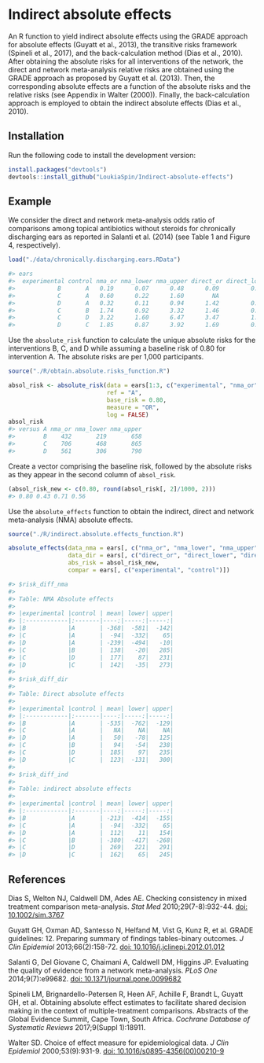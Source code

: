 # Indirect absolute effects 
An R function to yield indirect absolute effects using the GRADE approach for absolute effects (Guyatt et al., 2013), the transitive risks framework (Spineli et al., 2017), and the back-calculation method (Dias et al., 2010). After obtaining the absolute risks for all interventions of the network, the direct and network meta-analysis relative risks are obtained using the GRADE approach as proposed by Guyatt et al. (2013). Then, the corresponding absolute effects are a function of the absolute risks and the relative risks (see Appendix in Walter (2000)). Finally, the back-calculation approach is employed to obtain the indirect absolute effects (Dias et al., 2010).

## Installation
Run the following code to install the development version:

``` r
install.packages("devtools")
devtools::install_github("LoukiaSpin/Indirect-absolute-effects")
```

## Example
We consider the direct and network meta-analysis odds ratio of comparisons among topical antibiotics without steroids for chronically discharging ears as reported in Salanti et al. (2014) (see Table 1 and Figure 4, respectively).

``` r
load("./data/chronically.discharging.ears.RData")

#> ears
#>  experimental control nma_or nma_lower nma_upper direct_or direct_lower direct_upper
#>            B       A   0.19      0.07      0.48      0.09         0.01         0.51
#>            C       A   0.60      0.22      1.60        NA           NA           NA
#>            D       A   0.32      0.11      0.94      1.42         0.65         3.09
#>            C       B   1.74      0.92      3.32      1.46         0.80         2.67
#>            C       D   3.22      1.60      6.47      3.47         1.71         7.07
#>            D       C   1.85      0.87      3.92      1.69         0.59         4.83
```

Use the `absolute_risk` function to calculate the unique absolute risks for the interventions B, C, and D while assuming a baseline risk of 0.80 for intervention A.  The absolute risks are per 1,000 participants.

``` r
source("./R/obtain.absolute.risks_function.R")

absol_risk <- absolute_risk(data = ears[1:3, c("experimental", "nma_or", "nma_lower", "nma_upper")], 
                            ref = "A", 
                            base_risk = 0.80, 
                            measure = "OR", 
                            log = FALSE)
absol_risk
#> versus A nma_or nma_lower nma_upper
#>        B    432       219       658
#>        C    706       468       865
#>        D    561       306       790
```

Create a vector comprising the baseline risk, followed by the absolute risks as they appear in the second column of `absol_risk`.

``` r
(absol_risk_new <- c(0.80, round(absol_risk[, 2]/1000, 2)))
#> 0.80 0.43 0.71 0.56
```

Use the `absolute_effects` function to obtain the indirect, direct and network meta-analysis (NMA) absolute effects. 

``` r
source("./R/indirect.absolute.effects_function.R")

absolute_effects(data_nma = ears[, c("nma_or", "nma_lower", "nma_upper")], 
                 data_dir = ears[, c("direct_or", "direct_lower", "direct_upper")], 
                 abs_risk = absol_risk_new, 
                 compar = ears[, c("experimental", "control")])          

#> $risk_diff_nma
#>
#> Table: NMA Absolute effects
#>
#> |experimental |control | mean| lower| upper|
#> |:------------|:-------|----:|-----:|-----:|
#> |B            |A       | -368|  -581|  -142|
#> |C            |A       |  -94|  -332|    65|
#> |D            |A       | -239|  -494|   -10|
#> |C            |B       |  138|   -20|   285|
#> |C            |D       |  177|    87|   231|
#> |D            |C       |  142|   -35|   273|
#>
#> $risk_diff_dir
#>
#> Table: Direct absolute effects
#>
#> |experimental |control | mean| lower| upper|
#> |:------------|:-------|----:|-----:|-----:|
#> |B            |A       | -535|  -762|  -129|
#> |C            |A       |   NA|    NA|    NA|
#> |D            |A       |   50|   -78|   125|
#> |C            |B       |   94|   -54|   238|
#> |C            |D       |  185|    97|   235|
#> |D            |C       |  123|  -131|   300|
#>
#> $risk_diff_ind
#> 
#> Table: indirect absolute effects
#>
#> |experimental |control | mean| lower| upper|
#> |:------------|:-------|----:|-----:|-----:|
#> |B            |A       | -213|  -414|  -155|
#> |C            |A       |  -94|  -332|    65|
#> |D            |A       |  112|    11|   154|
#> |C            |B       | -380|  -417|  -268|
#> |C            |D       |  269|   221|   291|
#> |D            |C       |  162|    65|   245|
```

## References
Dias S, Welton NJ, Caldwell DM, Ades AE. Checking consistency in mixed treatment comparison meta-analysis. *Stat Med* 2010;29(7-8):932-44. [doi: 10.1002/sim.3767](https://onlinelibrary.wiley.com/doi/10.1002/sim.3767)

Guyatt GH, Oxman AD, Santesso N, Helfand M, Vist G, Kunz R, et al. GRADE guidelines: 12. Preparing summary of findings tables-binary outcomes. *J Clin Epidemiol* 2013;66(2):158-72. [doi: 10.1016/j.jclinepi.2012.01.012](https://www.jclinepi.com/article/S0895-4356(12)00032-7/fulltext)

Salanti G, Del Giovane C, Chaimani A, Caldwell DM, Higgins JP. Evaluating the quality of evidence from a network meta-analysis. *PLoS One* 2014;9(7):e99682. 
[doi: 10.1371/journal.pone.0099682](https://journals.plos.org/plosone/article?id=10.1371/journal.pone.0099682)

Spineli LM, Brignardello-Petersen R, Heen AF, Achille F, Brandt L, Guyatt GH, et al. Obtaining absolute effect estimates to facilitate shared decision making in the context of multiple-treatment comparisons. Abstracts of the Global Evidence Summit, Cape Town, South Africa. *Cochrane Database of Systematic Reviews* 2017;9(Suppl 1):18911.

Walter SD. Choice of effect measure for epidemiological data. *J Clin Epidemiol* 2000;53(9):931-9. [doi: 10.1016/s0895-4356(00)00210-9](https://www.jclinepi.com/article/S0895-4356(00)00210-9/fulltext)
